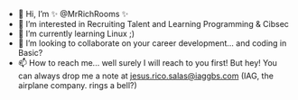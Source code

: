- 👋 Hi, I’m ✨ @MrRichRooms ✨
- 👀 I’m interested in Recruiting Talent and Learning Programming & Cibsec
- 🌱 I’m currently learning Linux ;)
- 💞️ I’m looking to collaborate on your career development... and coding in Basic?
- 📫 How to reach me... well surely I will reach to you first! But hey! You can always drop me a note at jesus.rico.salas@iaggbs.com (IAG, the airplane company. rings a bell?)

<!---
MrRichRooms/MrRichRooms is a ✨ special ✨ repository because its `README.md` (this file) appears on your GitHub profile.
You can click the Preview link to take a look at your changes.
--->
